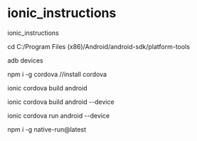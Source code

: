 # ionic_instructions
ionic_instructions


cd C:/Program Files (x86)/Android/android-sdk/platform-tools

adb devices

npm i -g cordova   //install cordova

ionic cordova build android

ionic cordova build android --device

ionic cordova run android --device

npm i -g native-run@latest
